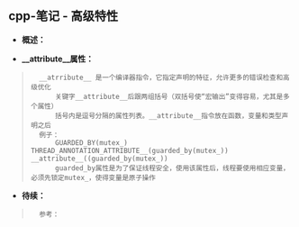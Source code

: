 ## cpp-笔记 - 高级特性
- **概述：**
>
>

- **__attribute__属性：**
>       __atrribute__ 是一个编译器指令，它指定声明的特征，允许更多的错误检查和高级优化
>           关键字__attribute__后跟两组括号（双括号使“宏输出”变得容易，尤其是多个属性）
>           括号内是逗号分隔的属性列表。__attribute__指令放在函数，变量和类型声明之后
>       例子：
>           GUARDED_BY(mutex_) THREAD_ANNOTATION_ATTRIBUTE__(guarded_by(mutex_)) __attribute__((guarded_by(mutex_))
>           guarded_by属性是为了保证线程安全，使用该属性后，线程要使用相应变量，必须先锁定mutex_，使得变量是原子操作 
>
>
>
>
>
>
>
>
>
>

- **待续：**
>       参考：
>
>
>
>
>
>
>
>
>
>
>
>
>
>

